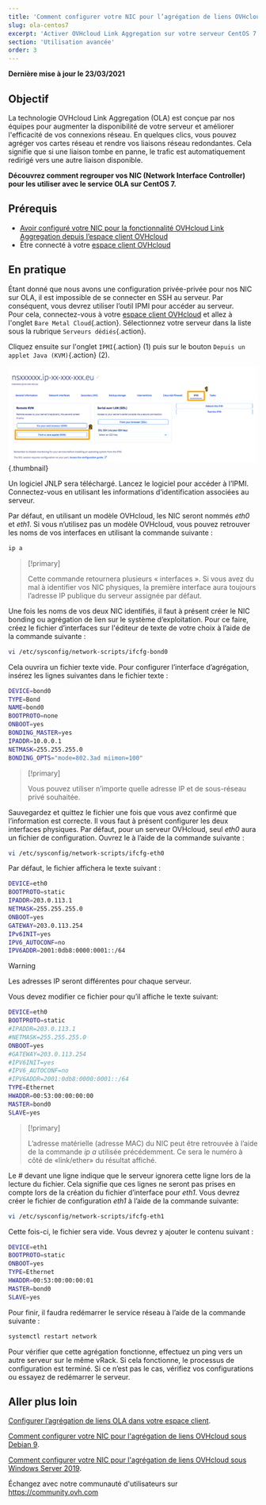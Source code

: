 ```yaml
---
title: 'Comment configurer votre NIC pour l’agrégation de liens OVHcloud dans CentOS 7'
slug: ola-centos7
excerpt: 'Activer OVHcloud Link Aggregation sur votre serveur CentOS 7'
section: 'Utilisation avancée'
order: 3
---
```


**Dernière mise à jour le 23/03/2021**

## Objectif

La technologie OVHcloud Link Aggregation (OLA) est conçue par nos équipes pour augmenter la disponibilité de votre serveur et améliorer l'efficacité de vos connexions réseau. En quelques clics, vous pouvez agréger vos cartes réseau et rendre vos liaisons réseau redondantes. Cela signifie que si une liaison tombe en panne, le trafic est automatiquement redirigé vers une autre liaison disponible.

**Découvrez comment regrouper vos NIC (Network Interface Controller) pour les utiliser avec le service OLA sur CentOS 7.**

## Prérequis

- [Avoir configuré votre NIC pour la fonctionnalité OVHcloud Link Aggregation depuis l’espace client OVHcloud](../ola-manager)
- Être connecté à votre [espace client OVHcloud](https://ca.ovh.com/auth/?action=gotomanager&from=https://www.ovh.com/ca/fr/&ovhSubsidiary=qc)

## En pratique

Étant donné que nous avons une configuration privée-privée pour nos NIC sur OLA, il est impossible de se connecter en SSH au serveur. Par conséquent, vous devrez utiliser l’outil IPMI pour accéder au serveur.
<br>Pour cela, connectez-vous à votre [espace client OVHcloud](https://ca.ovh.com/auth/?action=gotomanager&from=https://www.ovh.com/ca/fr/&ovhSubsidiary=qc) et allez à l'onglet `Bare Metal Cloud`{.action}. Sélectionnez votre serveur dans la liste sous la rubrique `Serveurs dédiés`{.action}.

Cliquez ensuite sur l'onglet `IPMI`{.action} (1) puis sur le bouton `Depuis un applet Java (KVM)`{.action} (2).

![remote kvm](images/remote_kvm2022.png){.thumbnail}

Un logiciel JNLP sera téléchargé. Lancez le logiciel pour accéder à l’IPMI. Connectez-vous en utilisant les informations d’identification associées au serveur.

Par défaut, en utilisant un modèle OVHcloud, les NIC seront nommés *eth0* et *eth1*. Si vous n’utilisez pas un modèle OVHcloud, vous pouvez retrouver les noms de vos interfaces en utilisant la commande suivante :

```bash
ip a
```

> [!primary]
>
> Cette commande retournera plusieurs « interfaces ». Si vous avez du mal à identifier vos NIC physiques, la première interface aura toujours l’adresse IP publique du serveur assignée par défaut.
>

Une fois les noms de vos deux NIC identifiés, il faut à présent créer le NIC bonding ou agrégation de lien sur le système d’exploitation. Pour ce faire, créez le fichier d’interfaces sur l'éditeur de texte de votre choix à l’aide de la commande suivante :

```bash
vi /etc/sysconfig/network-scripts/ifcfg-bond0
```

Cela ouvrira un fichier texte vide. Pour configurer l’interface d’agrégation, insérez les lignes suivantes dans le fichier texte :

```bash
DEVICE=bond0
TYPE=Bond
NAME=bond0
BOOTPROTO=none
ONBOOT=yes
BONDING_MASTER=yes
IPADDR=10.0.0.1
NETMASK=255.255.255.0
BONDING_OPTS="mode=802.3ad miimon=100"
```

> [!primary]
>
> Vous pouvez utiliser n’importe quelle adresse IP et de sous-réseau privé souhaitée.
>

Sauvegardez et quittez le fichier une fois  que vous avez confirmé que l’information est correcte.  Il vous faut à présent configurer les deux interfaces physiques. Par défaut, pour un serveur OVHcloud, seul *eth0* aura un fichier de configuration. Ouvrez le à l’aide de la commande suivante :

```bash
vi /etc/sysconfig/network-scripts/ifcfg-eth0
```

Par défaut, le fichier affichera le texte suivant :

```bash
DEVICE=eth0
BOOTPROTO=static
IPADDR=203.0.113.1
NETMASK=255.255.255.0
ONBOOT=yes
GATEWAY=203.0.113.254
IPv6INIT=yes
IPV6_AUTOCONF=no
IPV6ADDR=2001:0db8:0000:0001::/64
```

> [!warning]
>
> Les adresses IP seront différentes pour chaque serveur.
>

Vous devez modifier ce fichier pour qu’il affiche le texte suivant:

```bash
DEVICE=eth0
BOOTPROTO=static
#IPADDR=203.0.113.1
#NETMASK=255.255.255.0
ONBOOT=yes
#GATEWAY=203.0.113.254
#IPV6INIT=yes
#IPV6_AUTOCONF=no
#IPV6ADDR=2001:0db8:0000:0001::/64
TYPE=Ethernet
HWADDR=00:53:00:00:00:00
MASTER=bond0
SLAVE=yes
```

> [!primary]
>
> L’adresse matérielle (adresse MAC) du NIC peut être retrouvée à l’aide de la commande *ip a* utilisée précédemment. Ce sera le numéro à côté de «link/ether» du résultat affiché.
>

Le *#* devant une ligne indique que le serveur ignorera cette ligne lors de la lecture du fichier. Cela signifie que ces lignes ne seront pas prises en compte lors de la création du fichier d’interface pour *eth1*. Vous devrez créer le fichier de configuration *eth1* à l’aide de la commande suivante:

```bash
vi /etc/sysconfig/network-scripts/ifcfg-eth1
```

Cette fois-ci, le fichier sera vide. Vous devrez y ajouter le contenu suivant :

```bash
DEVICE=eth1
BOOTPROTO=static
ONBOOT=yes
TYPE=Ethernet
HWADDR=00:53:00:00:00:01
MASTER=bond0
SLAVE=yes
```

Pour finir, il faudra redémarrer le service réseau à l’aide de la commande suivante :

```bash
systemctl restart network
```

Pour vérifier que cette agrégation fonctionne, effectuez un ping vers un autre serveur sur le même vRack. Si cela fonctionne, le processus de configuration est terminé. Si ce n’est pas le cas, vérifiez vos configurations ou essayez de redémarrer le serveur.

## Aller plus loin

[Configurer l’agrégation de liens OLA dans votre espace client](../ola-manager/).

[Comment configurer votre NIC pour l'agrégation de liens OVHcloud sous Debian 9](../ola-debian9/).

[Comment configurer votre NIC pour l'agrégation de liens OVHcloud sous Windows Server 2019](../ola-w2k19/).

Échangez avec notre communauté d'utilisateurs sur <https://community.ovh.com>
